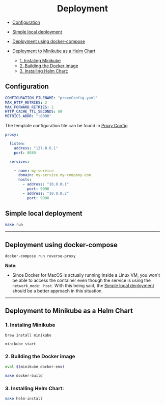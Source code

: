 <h1 align="center">Deployment</h4>

- [Configuration](#configuration)

- [Simple local deployment](#simple-local-deployment)

- [Deployment using docker-compose](#deployment-using-docker-compose)

- [Deployment to Minikube as a Helm Chart](#deployment-to-minikube-as-a-helm-chart)
  - [1. Instaling Minikube](#1-instaling-minikube)
  - [2. Building the Docker image](#2-building-the-docker-image)
  - [3. Installing Helm Chart:](#3-installing-helm-chart)
  
  

## Configuration

```yaml
CONFIGURATION_FILENAME: "proxyConfig.yaml"
MAX_HTTP_RETRIES: 2
MAX_FORWARD_RETRIES: 2
HTTP_CACHE_TTL_SECONDS: 60
METRICS_ADDR: ":8090"
```



The template configuration file can be found in [Proxy Config](proxy-configs/proxyConfig.yaml)

```yaml
proxy:

  listen:
    address: "127.0.0.1"
    port: 8080

  services:

    - name: my-service
      domain: my-service.my-company.com
      hosts:
        - address: "10.0.0.1"
          port: 9090
        - address: "10.0.0.2"
          port: 9090
```




## Simple local deployment
```sh
make run
```

---

## Deployment using docker-compose
```sh
docker-compose run reverse-proxy
```

**Note:** 
- Since Docker for MacOS is actually running inside a Linux VM, you won't be able to access the container even though the service is using the `network_mode: host`. With this being said, the [Simple local deployment](#simple-local-deployment) should be a better approach in this situation.

---

## Deployment to Minikube as a Helm Chart

### 1. Instaling Minikube
```console
brew install minikube
```
```sh
minikube start
```

### 2. Building the Docker image
```sh
eval $(minikube docker-env)
```

```sh
make docker-build
```

### 3. Installing Helm Chart:
```sh
make helm-install
```

